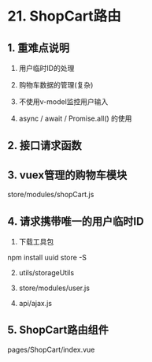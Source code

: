 # 21. ShopCart路由

## 1. 重难点说明

1) 用户临时ID的处理

2) 购物车数据的管理(复杂)

3) 不使用v-model监控用户输入

4) async / await / Promise.all() 的使用

## 2. 接口请求函数



 

## 3. vuex管理的购物车模块

store/modules/shopCart.js



 

## 4. 请求携带唯一的用户临时ID

1) 下载工具包

npm install uuid store -S

2) utils/storageUtils



 

3) store/modules/user.js



4) api/ajax.js



## 5. ShopCart路由组件

pages/ShopCart/index.vue

